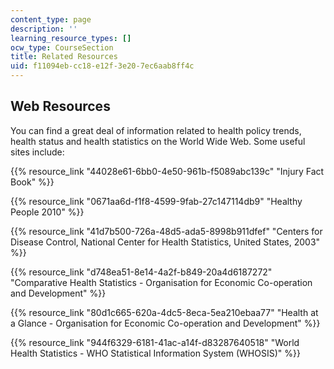 ```yaml
---
content_type: page
description: ''
learning_resource_types: []
ocw_type: CourseSection
title: Related Resources
uid: f11094eb-cc18-e12f-3e20-7ec6aab8ff4c
---
```


Web Resources
-------------

You can find a great deal of information related to health policy trends, health status and health statistics on the World Wide Web. Some useful sites include:

{{% resource_link "44028e61-6bb0-4e50-961b-f5089abc139c" "Injury Fact Book" %}}

{{% resource_link "0671aa6d-f1f8-4599-9fab-27c147114db9" "Healthy People 2010" %}}

{{% resource_link "41d7b500-726a-48d5-ada5-8998b911dfef" "Centers for Disease Control, National Center for Health Statistics, United States, 2003" %}}

{{% resource_link "d748ea51-8e14-4a2f-b849-20a4d6187272" "Comparative Health Statistics - Organisation for Economic Co-operation and Development" %}}

{{% resource_link "80d1c665-620a-4dc5-8eca-5ea210ebaa77" "Health at a Glance - Organisation for Economic Co-operation and Development" %}}

{{% resource_link "944f6329-6181-41ac-a14f-d83287640518" "World Health Statistics - WHO Statistical Information System (WHOSIS)" %}}